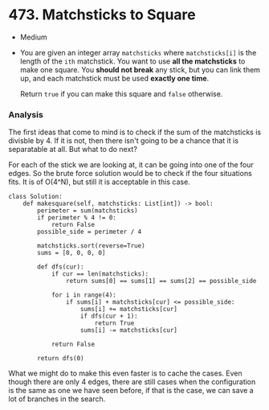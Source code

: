 # 473. Matchsticks to Square

* Medium
*   You are given an integer array `matchsticks` where `matchsticks[i]` is the length of the `ith` matchstick. You want to use **all the matchsticks** to make one square. You **should not break** any stick, but you can link them up, and each matchstick must be used **exactly one time**.

    Return `true` if you can make this square and `false` otherwise.



### Analysis&#x20;

The first ideas that come to mind is to check if the sum of the matchsticks is divisble by 4. If it is not, then there isn't going to be a chance that it is separatable at all. But what to do next?&#x20;

For each of the stick we are looking at, it can be going into one of the four edges. So the brute force solution would be to check if the four situations fits. It is of O(4^N), but still it is acceptable in this case.&#x20;

```
class Solution:
    def makesquare(self, matchsticks: List[int]) -> bool:
        perimeter = sum(matchsticks)
        if perimeter % 4 != 0:
            return False
        possible_side = perimeter / 4
        
        matchsticks.sort(reverse=True)
        sums = [0, 0, 0, 0]
        
        def dfs(cur):
            if cur == len(matchsticks):
                return sums[0] == sums[1] == sums[2] == possible_side
            
            for i in range(4):
                if sums[i] + matchsticks[cur] <= possible_side:
                    sums[i] += matchsticks[cur]
                    if dfs(cur + 1):
                        return True
                    sums[i] -= matchsticks[cur]
                
            return False

        return dfs(0)
```

What we might do to make this even faster is to cache the cases. Even though there are only 4 edges, there are still cases when the configuration is the same as one we have seen before, if that is the case, we can save a lot of branches in the search.&#x20;
